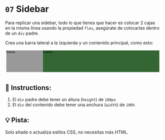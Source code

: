 # `07` Sidebar

Para replicar una sidebar, todo lo que tienes que hacer es colocar 2 cajas en la misma línea usando la propiedad `flex`, asegúrate de colocarlas dentro de un `div` padre.

Crea una barra lateral a la izquierda y un contenido principal, como esto:

![Sidebar](../../.learn/assets/69N2q6G.png?raw=true)

## 📝 Instructions:
1. El `div` padre debe tener un altura (`height`) de `100px`
2. El `div` del contenido debe tener una anchura (`width`) de `100%`

## 💡 Pista:

Solo añade o actualiza estilos CSS, no necesitas más HTML.